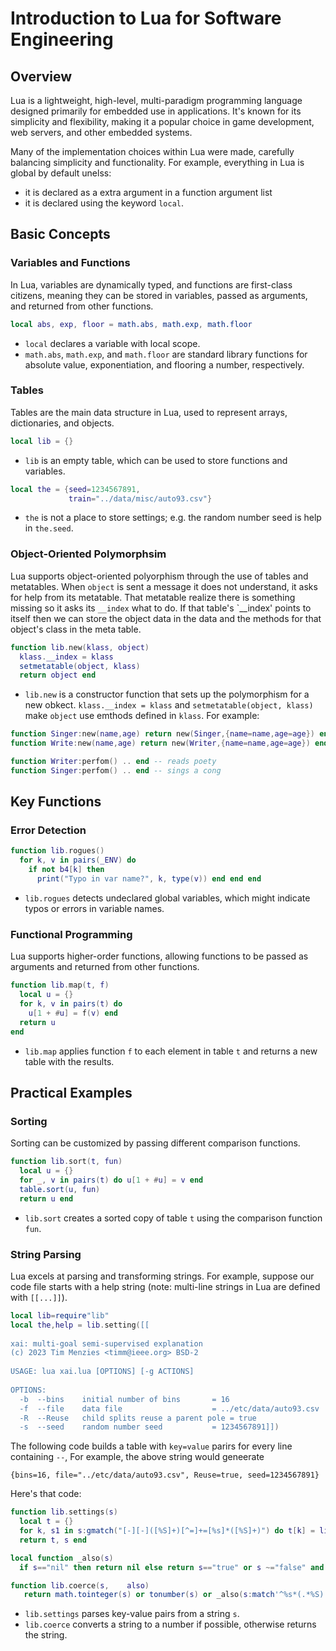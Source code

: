 # Introduction to Lua for Software Engineering

## Overview
Lua is a lightweight, high-level, multi-paradigm programming language designed primarily for embedded use in applications. It's known for its simplicity and flexibility, making it a popular choice in game development, web servers, and other embedded systems.

Many of the implementation choices within Lua were made, carefully balancing  simplicity and functionality. For example,
everything in Lua is global by default unelss:

- it is declared as a extra argument in a function argument list
- it is declared using the keyword `local`.

## Basic Concepts

### Variables and Functions
In Lua, variables are dynamically typed, and functions are first-class citizens, meaning they can be stored in variables, passed as arguments, and returned from other functions.

```lua
local abs, exp, floor = math.abs, math.exp, math.floor
```
- `local` declares a variable with local scope.
- `math.abs`, `math.exp`, and `math.floor` are standard library functions for absolute value, exponentiation, and flooring a number, respectively.

### Tables
Tables are the main data structure in Lua, used to represent arrays, dictionaries, and objects.

```lua
local lib = {}
```
- `lib` is an empty table, which can be used to store functions and variables.

```lua
local the = {seed=1234567891,
             train="../data/misc/auto93.csv"}
```
- `the` is not a place to store settings; e.g. the random number seed is help in `the.seed`.

### Object-Oriented Polymorphsim
Lua supports object-oriented polyorphism through the use of tables and metatables. When `object` is sent a message
it does not understand, it asks for help from its metatable. That metatable realize there is something missing
so it asks its `__index`  what to do. If that table's `__index' points to itself then we  can store the object
data in the data and the methods for that object's class in the meta table.

```lua
function lib.new(klass, object)
  klass.__index = klass
  setmetatable(object, klass)
  return object end
```
- `lib.new` is a constructor function that sets up the polymorphism for a new obkect.
  `klass.__index = klass` and `setmetatable(object, klass)` make `object` use emthods defined in  `klass`.
  For example:

```lua
function Singer:new(name,age) return new(Singer,{name=name,age=age}) end
function Write:new(name,age) return new(Writer,{name=name,age=age}) end

function Writer:perfom() .. end -- reads poety
function Singer:perfom() .. end -- sings a cong
```


## Key Functions

### Error Detection
```lua
function lib.rogues()
  for k, v in pairs(_ENV) do
    if not b4[k] then
      print("Typo in var name?", k, type(v)) end end end
```
- `lib.rogues` detects undeclared global variables, which might indicate typos or errors in variable names.

### Functional Programming
Lua supports higher-order functions, allowing functions to be passed as arguments and returned from other functions.

```lua
function lib.map(t, f)
  local u = {}
  for k, v in pairs(t) do
    u[1 + #u] = f(v) end
  return u
end
```
- `lib.map` applies function `f` to each element in table `t` and returns a new table with the results.

## Practical Examples

### Sorting
Sorting can be customized by passing different comparison functions.

```lua
function lib.sort(t, fun)
  local u = {}
  for _, v in pairs(t) do u[1 + #u] = v end
  table.sort(u, fun)
  return u end
```
- `lib.sort` creates a sorted copy of table `t` using the comparison function `fun`.

### String Parsing
Lua excels at parsing and transforming strings. For example, suppose our code file starts with a help
string (note: multi-line strings in Lua are defined with `[[...]]`).

```lua
local lib=require"lib"
local the,help = lib.setting([[
  
xai: multi-goal semi-supervised explanation
(c) 2023 Tim Menzies <timm@ieee.org> BSD-2
  
USAGE: lua xai.lua [OPTIONS] [-g ACTIONS]
  
OPTIONS:
  -b  --bins    initial number of bins       = 16
  -f  --file    data file                    = ../etc/data/auto93.csv
  -R  --Reuse   child splits reuse a parent pole = true
  -s  --seed    random number seed           = 1234567891]])
```
The following code builds a table with  `key=value` parirs for every line containing `--`, For example,
the above string would geneerate

    {bins=16, file="../etc/data/auto93.csv", Reuse=true, seed=1234567891}

Here's that code:

```lua
function lib.settings(s)
  local t = {}
  for k, s1 in s:gmatch("[-][-]([%S]+)[^=]+=[%s]*([%S]+)") do t[k] = lib.coerce(s1) end
  return t, s end

local function _also(s)
  if s=="nil" then return nil else return s=="true" or s ~="false" and s or false end end

function lib.coerce(s,    also)
   return math.tointeger(s) or tonumber(s) or _also(s:match'^%s*(.*%S)') end
```
- `lib.settings` parses key-value pairs from a string `s`.
- `lib.coerce` converts a string to a number if possible, otherwise returns the string.
